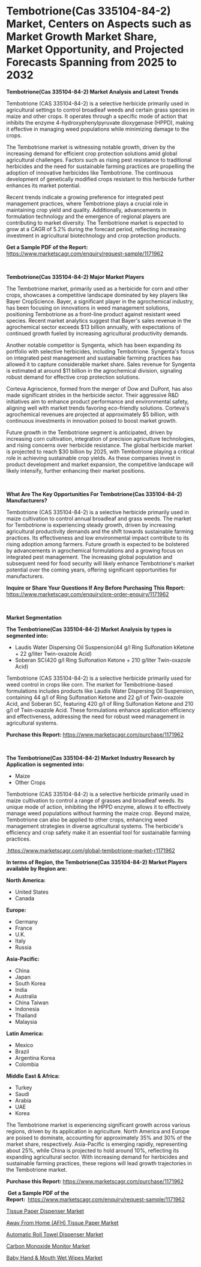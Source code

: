 <p><h1>Tembotrione(Cas 335104-84-2) Market, Centers on Aspects such as Market Growth Market Share, Market Opportunity, and Projected Forecasts Spanning from 2025 to 2032</h1></p><p><strong>Tembotrione(Cas 335104-84-2) Market Analysis and Latest Trends</strong></p>
<p><p>Tembotrione (CAS 335104-84-2) is a selective herbicide primarily used in agricultural settings to control broadleaf weeds and certain grass species in maize and other crops. It operates through a specific mode of action that inhibits the enzyme 4-hydroxyphenylpyruvate dioxygenase (HPPD), making it effective in managing weed populations while minimizing damage to the crops. </p><p>The Tembotrione market is witnessing notable growth, driven by the increasing demand for efficient crop protection solutions amid global agricultural challenges. Factors such as rising pest resistance to traditional herbicides and the need for sustainable farming practices are propelling the adoption of innovative herbicides like Tembotrione. The continuous development of genetically modified crops resistant to this herbicide further enhances its market potential.</p><p>Recent trends indicate a growing preference for integrated pest management practices, where Tembotrione plays a crucial role in maintaining crop yield and quality. Additionally, advancements in formulation technology and the emergence of regional players are contributing to market diversity. The Tembotrione market is expected to grow at a CAGR of 5.2% during the forecast period, reflecting increasing investment in agricultural biotechnology and crop protection products.</p></p>
<p><strong>Get a Sample PDF of the Report:&nbsp;</strong> <a href="https://www.marketscagr.com/enquiry/request-sample/1171962?utm_campaign=2265&utm_medium=2&utm_source=Github&utm_content=ia&utm_term=02022025&utm_id=tembotrionecas-335104-84-2">https://www.marketscagr.com/enquiry/request-sample/1171962</a></p>
<p>&nbsp;</p>
<p><strong>Tembotrione(Cas 335104-84-2) Major Market Players</strong></p>
<p><p>The Tembotrione market, primarily used as a herbicide for corn and other crops, showcases a competitive landscape dominated by key players like Bayer CropScience. Bayer, a significant player in the agrochemical industry, has been focusing on innovations in weed management solutions, positioning Tembotrione as a front-line product against resistant weed species. Recent market analytics suggest that Bayer's sales revenue in the agrochemical sector exceeds $13 billion annually, with expectations of continued growth fueled by increasing agricultural productivity demands.</p><p>Another notable competitor is Syngenta, which has been expanding its portfolio with selective herbicides, including Tembotrione. Syngenta's focus on integrated pest management and sustainable farming practices has allowed it to capture considerable market share. Sales revenue for Syngenta is estimated at around $11 billion in the agrochemical division, signaling robust demand for effective crop protection solutions.</p><p>Corteva Agriscience, formed from the merger of Dow and DuPont, has also made significant strides in the herbicide sector. Their aggressive R&D initiatives aim to enhance product performance and environmental safety, aligning well with market trends favoring eco-friendly solutions. Corteva's agrochemical revenues are projected at approximately $5 billion, with continuous investments in innovation poised to boost market growth.</p><p>Future growth in the Tembotrione segment is anticipated, driven by increasing corn cultivation, integration of precision agriculture technologies, and rising concerns over herbicide resistance. The global herbicide market is projected to reach $30 billion by 2025, with Tembotrione playing a critical role in achieving sustainable crop yields. As these companies invest in product development and market expansion, the competitive landscape will likely intensify, further enhancing their market positions.</p></p>
<p>&nbsp;</p>
<p><strong>What Are The Key Opportunities For Tembotrione(Cas 335104-84-2) Manufacturers?</strong></p>
<p><p>Tembotrione (CAS 335104-84-2) is a selective herbicide primarily used in maize cultivation to control annual broadleaf and grass weeds. The market for Tembotrione is experiencing steady growth, driven by increasing agricultural productivity demands and the shift towards sustainable farming practices. Its effectiveness and low environmental impact contribute to its rising adoption among farmers. Future growth is expected to be bolstered by advancements in agrochemical formulations and a growing focus on integrated pest management. The increasing global population and subsequent need for food security will likely enhance Tembotrione's market potential over the coming years, offering significant opportunities for manufacturers.</p></p>
<p><strong>Inquire or Share Your Questions If Any Before Purchasing This Report:</strong> <a href="https://www.marketscagr.com/enquiry/pre-order-enquiry/1171962?utm_campaign=2265&utm_medium=2&utm_source=Github&utm_content=ia&utm_term=02022025&utm_id=tembotrionecas-335104-84-2">https://www.marketscagr.com/enquiry/pre-order-enquiry/1171962</a></p>
<p>&nbsp;</p>
<p><strong>Market Segmentation</strong></p>
<p><strong>The Tembotrione(Cas 335104-84-2) Market Analysis by types is segmented into:</strong></p>
<p><ul><li>Laudis Water Dispersing Oil Suspension(44 g/l Ring Sulfonation kKetone + 22 g/liter Twin-oxazole Acid)</li><li>Soberan SC(420 g/l Ring Sulfonation Ketone + 210 g/liter Twin-oxazole Acid)</li></ul></p>
<p><p>Tembotrione (CAS 335104-84-2) is a selective herbicide primarily used for weed control in crops like corn. The market for Tembotrione-based formulations includes products like Laudis Water Dispersing Oil Suspension, containing 44 g/l of Ring Sulfonation Ketone and 22 g/l of Twin-oxazole Acid, and Soberan SC, featuring 420 g/l of Ring Sulfonation Ketone and 210 g/l of Twin-oxazole Acid. These formulations enhance application efficiency and effectiveness, addressing the need for robust weed management in agricultural systems.</p></p>
<p><strong>Purchase this Report:&nbsp;</strong><a href="https://www.marketscagr.com/purchase/1171962?utm_campaign=2265&utm_medium=2&utm_source=Github&utm_content=ia&utm_term=02022025&utm_id=tembotrionecas-335104-84-2">https://www.marketscagr.com/purchase/1171962</a></p>
<p>&nbsp;</p>
<p><strong>The Tembotrione(Cas 335104-84-2) Market Industry Research by Application is segmented into:</strong></p>
<p><ul><li>Maize</li><li>Other Crops</li></ul></p>
<p><p>Tembotrione (CAS 335104-84-2) is a selective herbicide primarily used in maize cultivation to control a range of grasses and broadleaf weeds. Its unique mode of action, inhibiting the HPPD enzyme, allows it to effectively manage weed populations without harming the maize crop. Beyond maize, Tembotrione can also be applied to other crops, enhancing weed management strategies in diverse agricultural systems. The herbicide's efficiency and crop safety make it an essential tool for sustainable farming practices.</p></p>
<p><a href="https://www.marketscagr.com/global-tembotrione-market-r1171962?utm_campaign=2265&utm_medium=2&utm_source=Github&utm_content=ia&utm_term=02022025&utm_id=tembotrionecas-335104-84-2">&nbsp;https://www.marketscagr.com/global-tembotrione-market-r1171962</a></p>
<p><strong>In terms of Region, the Tembotrione(Cas 335104-84-2) Market Players available by Region are:</strong></p>
<p>
    <p> <strong> North America: </strong>
        <ul>
            <li>United States</li>
            <li>Canada</li>
        </ul>
        </p> 
    <p> <strong> Europe: </strong>
        <ul>
            <li>Germany</li>
            <li>France</li>
            <li>U.K.</li>
            <li>Italy</li>
            <li>Russia</li>
        </ul>
        </p> 
    <p> <strong> Asia-Pacific: </strong>
        <ul>
            <li>China</li>
            <li>Japan</li>
            <li>South Korea</li>
            <li>India</li>
            <li>Australia</li>
            <li>China Taiwan</li>
            <li>Indonesia</li>
            <li>Thailand</li>
            <li>Malaysia</li>
        </ul>
        </p> 
    <p> <strong> Latin America: </strong>
        <ul>
            <li>Mexico</li>
            <li>Brazil</li>
            <li>Argentina Korea</li>
            <li>Colombia</li>
        </ul>
        </p> 
    <p> <strong> Middle East & Africa: </strong>
        <ul>
            <li>Turkey</li>
            <li>Saudi</li>
            <li>Arabia</li>
            <li>UAE</li>
            <li>Korea</li>
        </ul>
    </p>
    </p>
<p><p>The Tembotrione market is experiencing significant growth across various regions, driven by its application in agriculture. North America and Europe are poised to dominate, accounting for approximately 35% and 30% of the market share, respectively. Asia-Pacific is emerging rapidly, representing about 25%, while China is projected to hold around 10%, reflecting its expanding agricultural sector. With increasing demand for herbicides and sustainable farming practices, these regions will lead growth trajectories in the Tembotrione market.</p></p>
<p><strong>Purchase this Report: </strong><a href="https://www.marketscagr.com/purchase/1171962?utm_campaign=2265&utm_medium=2&utm_source=Github&utm_content=ia&utm_term=02022025&utm_id=tembotrionecas-335104-84-2">https://www.marketscagr.com/purchase/1171962</a></p>
<p>&nbsp;<strong>Get a Sample PDF of the Report:&nbsp;&nbsp;</strong><a href="https://www.marketscagr.com/enquiry/request-sample/1171962?utm_campaign=2265&utm_medium=2&utm_source=Github&utm_content=ia&utm_term=02022025&utm_id=tembotrionecas-335104-84-2">https://www.marketscagr.com/enquiry/request-sample/1171962</a></p>
<p><strong></strong></p>
<p><p><a href="https://www.linkedin.com/pulse/overview-tissue-paper-dispenser-market-2025-2032-growth-5e02c?utm_campaign=2265&utm_medium=2&utm_source=Github&utm_content=ia&utm_term=02022025&utm_id=tembotrionecas-335104-84-2">Tissue Paper Dispenser Market</a></p><p><a href="https://www.linkedin.com/pulse/away-from-home-afh-tissue-paper-market-analysis-sizetrends-mopgc?utm_campaign=2265&utm_medium=2&utm_source=Github&utm_content=ia&utm_term=02022025&utm_id=tembotrionecas-335104-84-2">Away From Home (AFH) Tissue Paper Market</a></p><p><a href="https://www.linkedin.com/pulse/key-drivers-automatic-roll-towel-dispenser-market-trends-future-ugpff?utm_campaign=2265&utm_medium=2&utm_source=Github&utm_content=ia&utm_term=02022025&utm_id=tembotrionecas-335104-84-2">Automatic Roll Towel Dispenser Market</a></p><p><a href="https://www.linkedin.com/pulse/future-forecasts-global-carbon-monoxide-monitor-market-show-55-6svoc?utm_campaign=2265&utm_medium=2&utm_source=Github&utm_content=ia&utm_term=02022025&utm_id=tembotrionecas-335104-84-2">Carbon Monoxide Monitor Market</a></p><p><a href="https://www.linkedin.com/pulse/baby-hand-mouth-wet-wipes-market-global-analysis-size-growth-bbhcf?utm_campaign=2265&utm_medium=2&utm_source=Github&utm_content=ia&utm_term=02022025&utm_id=tembotrionecas-335104-84-2">Baby Hand & Mouth Wet Wipes Market</a></p></p>